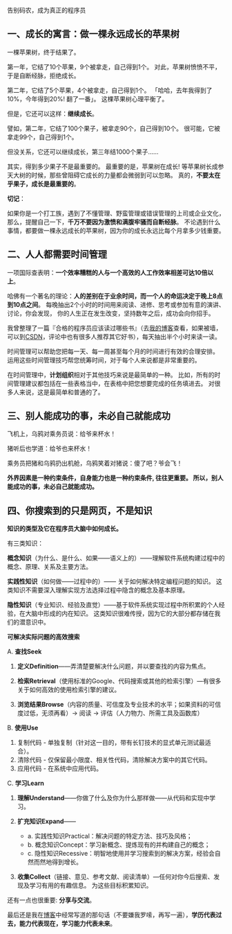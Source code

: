 告别码农，成为真正的程序员

## 一、成长的寓言：做一棵永远成长的苹果树

一棵苹果树，终于结果了。

第一年，它结了10个苹果，9个被拿走，自己得到1个。
对此，苹果树愤愤不平，于是自断经脉，拒绝成长。

第二年，它结了5个苹果，4个被拿走，自己得到1个。
「哈哈，去年我得到了10%，今年得到20%! 翻了一番」。
这棵苹果树心理平衡了。

但是，它还可以这样：**继续成长**。

譬如，第二年，它结了100个果子，被拿走90个，自己得到10个。
很可能，它被拿走99个，自己得到1个。

但没关系，它还可以继续成长，第三年结1000个果子……

其实，得到多少果子不是最重要的。
最重要的是，苹果树在成长!
等苹果树长成参天大树的时候，那些曾阻碍它成长的力量都会微弱到可以忽略。
真的，**不要太在乎果子，成长是最重要的**。

**切记**：

如果你是一个打工族，遇到了不懂管理、野蛮管理或错误管理的上司或企业文化，
那么，提醒自己一下，**千万不要因为激愤和满腹牢骚而自断经脉**。
不论遇到什么事情，都要做一棵永远成长的苹果树，因为你的成长永远比每个月拿多少钱重要。

## 二、人人都需要时间管理

一项国际查表明：**一个效率糟糕的人与一个高效的人工作效率相差可达10倍以上**。

哈佛有一个著名的理论：**人的差别在于业余时间，而一个人的命运决定于晚上8点到10点之间**。
每晚抽出2个小时的时间用来阅读、进修、思考或参加有意的演讲、讨论，你会发现，
你的人生正在发生改变，坚持数年之后，成功会向你招手。

我曾整理了一篇『合格的程序员应该读过哪些书』（去[我的博客](http://justjavac.com/other/2012/05/15/qualified-programmer-should-read-what-books.html)查看，如果被墙，可以到[CSDN](http://blog.csdn.net/justjavac/article/details/7865418)，评论中也有很多人推荐其它好书），每天抽出半个小时来读一读。

时间管理可以帮助您把每一天、每一周甚至每个月的时间进行有效的合理安排。
运用这些时间管理技巧帮您统筹时间，对于每个人来说都是非常重要的。

在时间管理中，**计划组织**相对于其他技巧来说是最简单的一种。
比如，所有的时间管理建议都包括在一些表格当中，在表格中把您想要完成的任务填进去。
对很多人来说，这是最简单和普通的了。

## 三、别人能成功的事，未必自己就能成功

飞机上，乌鸦对乘务员说：给爷来杯水！

猪听后也学道：给爷也来杯水！

乘务员把猪和乌鸦扔出机舱，乌鸦笑着对猪说：傻了吧？爷会飞！

**外界因素是一种约束条件，自身能力也是一种约束条件, 往往更重要。
所以，别人能成功的事，未必自己就能成功。**

## 四、你搜索到的只是网页，不是知识

**知识的类型及它在程序员大脑中如何成长。**

有三类知识：

**概念知识**（为什么、是什么、如果——语义上的）——理解软件系统构建过程中的概念、原理、关系及主要方法。

**实践性知识**（如何做——过程中的）—— 关于如何解决特定编程问题的知识。
这类知识不需要深入理解实现方法选择过程中隐含的概念及基本原理。

**隐性知识**（专业知识、经验及直觉）——基于软件系统实现过程中所积累的个人经验，在大脑中形成的内在知识。
这类知识很难传授，因为它的大部分都存储在我们的潜意识中。

**可解决实际问题的高效搜索**

A. **查找Seek**

1. **定义Definition**——弄清楚要解决什么问题，并以要查找的内容为焦点。

2. **检索Retrieval**（使用标准的Google、代码搜索或其他的检索引擎）—有很多关于如何高效的使用检索引擎的建议。

3. **浏览结果Browse**（内容的质量、可信度及专业技术的水平；如果资料的可信度过低，无须再看）-> 阅读 -> 评估（人力物力、所需工具及函数库）

B. **使用Use**

<ol>
  <li>复制代码 - 单独复制（针对这一目的，带有长钉技术的显式单元测试最适合）。</li>
  <li>清除代码 - 仅保留最小限度、相关性代码，清除解决方案中的其它代码。</li>
  <li>应用代码 - 在系统中应用代码。</li>
</ol>

C. **学习Learn**

1. **理解Understand**——你做了什么及你为什么那样做——从代码和实现中学习。

2. **扩充知识Expand**——

    * a. 实践性知识Practical：解决问题的特定方法、技巧及风格；
    * b. 概念知识Concept：学习新概念、提炼现有的并构建自己的概念；
    * c. 隐性知识Recessive：明智地使用并学习搜索到的解决方案，经验会自然而然地得到增长。

3. **收集Collect**（链接、意见、参考文献、阅读清单）—任何对你今后搜索、发现及学习有用的有趣信息。
为这些目标积累知识。

还有一点也很重要: **分享与交流**。

最后还是我在[博客](http://justjavac.com)中经常写道的那句话（不要嫌我罗嗦，再写一遍），**学历代表过去，能力代表现在，学习能力代表未来**。
